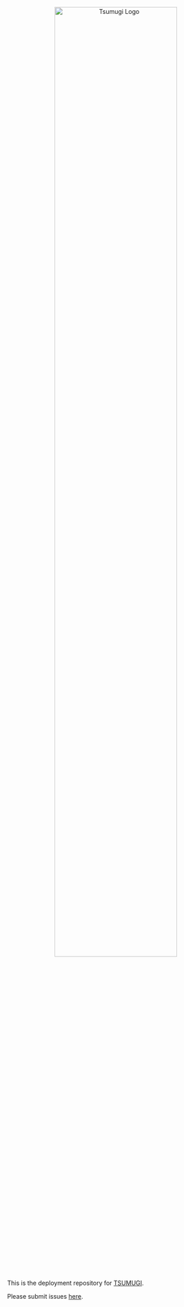 <p align="center">
    <a href="https://larc-tsukuba.github.io/tsumugi/" target="_blank">
        <img src="https://raw.githubusercontent.com/akikuno/TSUMUGI-dev/refs/heads/main/image/tsumugi-logo.jpg" alt="Tsumugi Logo" width="75%">
    </a>
</p>

This is the deployment repository for [TSUMUGI](https://larc-tsukuba.github.io/tsumugi/).

Please submit issues [here](https://github.com/akikuno/TSUMUGI-dev/issues).

